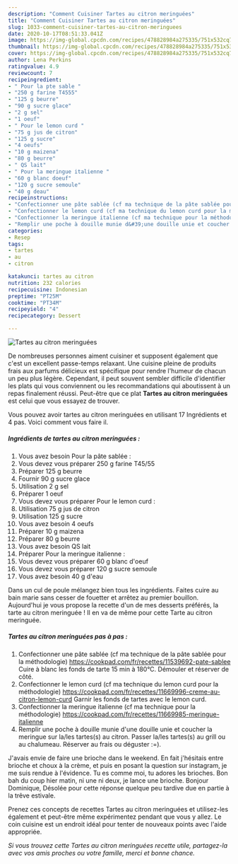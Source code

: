 ```yaml
---
description: "Comment Cuisiner Tartes au citron meringuées"
title: "Comment Cuisiner Tartes au citron meringuées"
slug: 1033-comment-cuisiner-tartes-au-citron-meringuees
date: 2020-10-17T08:51:33.041Z
image: https://img-global.cpcdn.com/recipes/478828984a275335/751x532cq70/tartes-au-citron-meringuees-photo-principale-de-la-recette.jpg
thumbnail: https://img-global.cpcdn.com/recipes/478828984a275335/751x532cq70/tartes-au-citron-meringuees-photo-principale-de-la-recette.jpg
cover: https://img-global.cpcdn.com/recipes/478828984a275335/751x532cq70/tartes-au-citron-meringuees-photo-principale-de-la-recette.jpg
author: Lena Perkins
ratingvalue: 4.9
reviewcount: 7
recipeingredient:
- " Pour la pte sable "
- "250 g farine T4555"
- "125 g beurre"
- "90 g sucre glace"
- "2 g sel"
- "1 oeuf"
- " Pour le lemon curd "
- "75 g jus de citron"
- "125 g sucre"
- "4 oeufs"
- "10 g maizena"
- "80 g beurre"
- " QS lait"
- " Pour la meringue italienne "
- "60 g blanc doeuf"
- "120 g sucre semoule"
- "40 g deau"
recipeinstructions:
- "Confectionner une pâte sablée (cf ma technique de la pâte sablée pour la méthodologie) https://cookpad.com/fr/recettes/11539692-pate-sablee Cuire à blanc les fonds de tarte 15 min à 180°C. Démouler et réserver de côté."
- "Confectionner le lemon curd (cf ma technique du lemon curd pour la méthodologie) https://cookpad.com/fr/recettes/11669996-creme-au-citron-lemon-curd Garnir les fonds de tartes avec le lemon curd."
- "Confectionner la meringue italienne (cf ma technique pour la méthodologie) https://cookpad.com/fr/recettes/11669985-meringue-italienne"
- "Remplir une poche à douille munie d&#39;une douille unie et coucher la meringue sur la/les tartes(s) au citron. Passer la/les tartes(s) au grill ou au chalumeau. Réserver au frais ou déguster :=)."
categories:
- Resep
tags:
- tartes
- au
- citron

katakunci: tartes au citron 
nutrition: 232 calories
recipecuisine: Indonesian
preptime: "PT25M"
cooktime: "PT34M"
recipeyield: "4"
recipecategory: Dessert

---
```



![Tartes au citron meringuées](https://img-global.cpcdn.com/recipes/478828984a275335/751x532cq70/tartes-au-citron-meringuees-photo-principale-de-la-recette.jpg)

De nombreuses personnes aiment cuisiner et supposent également que c'est un excellent passe-temps relaxant. Une cuisine pleine de produits frais aux parfums délicieux est spécifique pour rendre l'humeur de chacun un peu plus légère. Cependant, il peut souvent sembler difficile d'identifier les plats qui vous conviennent ou les recommandations qui aboutissent à un repas finalement réussi. Peut-être que ce plat <strong> Tartes au citron meringuées </strong> est celui que vous essayez de trouver.

<!--inarticleads1-->

Vous pouvez avoir tartes au citron meringuées en utilisant 17 Ingrédients et 4 pas. Voici comment vous faire il.

##### Ingrédients de tartes au citron meringuées :

1. Vous avez besoin  Pour la pâte sablée :
1. Vous devez vous préparer 250 g farine T45/55
1. Préparer 125 g beurre
1. Fournir 90 g sucre glace
1. Utilisation 2 g sel
1. Préparer 1 oeuf
1. Vous devez vous préparer  Pour le lemon curd :
1. Utilisation 75 g jus de citron
1. Utilisation 125 g sucre
1. Vous avez besoin 4 oeufs
1. Préparer 10 g maizena
1. Préparer 80 g beurre
1. Vous avez besoin  QS lait
1. Préparer  Pour la meringue italienne :
1. Vous devez vous préparer 60 g blanc d&#39;oeuf
1. Vous devez vous préparer 120 g sucre semoule
1. Vous avez besoin 40 g d&#39;eau


Dans un cul de poule mélangez bien tous les ingrédients. Faites cuire au bain marie sans cesser de fouetter et arrêtez au premier bouillon. Aujourd&#39;hui je vous propose la recette d&#39;un de mes desserts préférés, la tarte au citron meringuée ! Il en va de même pour cette Tarte au citron meringuée. 

<!--inarticleads2-->

##### Tartes au citron meringuées pas à pas :

1. Confectionner une pâte sablée (cf ma technique de la pâte sablée pour la méthodologie) https://cookpad.com/fr/recettes/11539692-pate-sablee Cuire à blanc les fonds de tarte 15 min à 180°C. Démouler et réserver de côté.
1. Confectionner le lemon curd (cf ma technique du lemon curd pour la méthodologie) https://cookpad.com/fr/recettes/11669996-creme-au-citron-lemon-curd Garnir les fonds de tartes avec le lemon curd.
1. Confectionner la meringue italienne (cf ma technique pour la méthodologie) https://cookpad.com/fr/recettes/11669985-meringue-italienne
1. Remplir une poche à douille munie d&#39;une douille unie et coucher la meringue sur la/les tartes(s) au citron. Passer la/les tartes(s) au grill ou au chalumeau. Réserver au frais ou déguster :=).


J&#39;avais envie de faire une brioche dans le weekend. En fait j&#39;hésitais entre brioche et choux à la crème, et puis en posant la question sur instagram, je me suis rendue à l&#39;évidence. Tu es comme moi, tu adores les brioches. Bon bah du coup hier matin, ni une ni deux, je lance une brioche. Bonjour Dominique, Désolée pour cette réponse quelque peu tardive due en partie à la trêve estivale. 

<!--inarticleads1-->

<p>
Prenez ces concepts de recettes Tartes au citron meringuées et utilisez-les également et peut-être même expérimentez pendant que vous y allez. Le coin cuisine est un endroit idéal pour tenter de nouveaux points avec l'aide appropriée.
</p>

<p>
<i>Si vous trouvez cette Tartes au citron meringuées recette utile, partagez-la avec vos amis proches ou votre famille, merci et bonne chance.</i>
</p>
